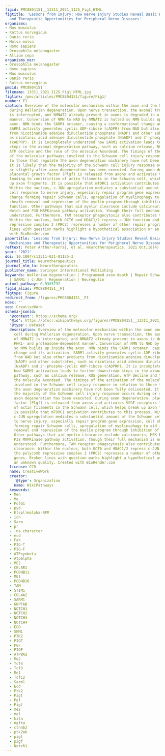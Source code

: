 ```yaml
---
figid: PMC8804151__13311_2021_1125_Fig1_HTML
figtitle: 'Lessons from Injury: How Nerve Injury Studies Reveal Basic Biological Mechanisms
  and Therapeutic Opportunities for Peripheral Nerve Diseases'
organisms:
- Mus musculus
- Rattus norvegicus
- Danio rerio
- Molva molva
- Homo sapiens
- Drosophila melanogaster
- Allium cepa
organisms_ner:
- Drosophila melanogaster
- Homo sapiens
- Mus musculus
- Danio rerio
- Rattus norvegicus
pmcid: PMC8804151
filename: 13311_2021_1125_Fig1_HTML.jpg
figlink: /pmc/articles/PMC8804151/figure/Fig1/
number: F1
caption: Overview of the molecular mechanisms within the axon and the Schwann cell
  during Wallerian degeneration. Upon nerve transection, the axonal transport of NMNAT2
  is interrupted, and NMNAT2 already present in axons is degraded in a PHR1- and proteasome-dependent
  manner. Conversion of NMN to NAD by NMNAT2 is halted so NMN builds up inside the
  axon. NMN binds the SARM1 octamer, causing a conformational change and its activation.
  SARM1 activity generates cyclic ADP-ribose (cADPR) from NAD but also other products
  from nicotinamide adenine dinucleotide phosphate (NADP) and other substrates, such
  as nicotinic acid adenine dinucleotide phosphate (NaADP) and 2′-phospho-cyclic ADP-ribose
  (cADPRP). It is incompletely understood how SARM1 activation leads to further downstream
  steps in the axonal degeneration pathway, such as calcium release, ROS generation,
  ATP decline and the role of the molecule Axundead. The timings of the activation
  of the molecular pathways involved in the Schwann cell injury response in relation
  to those that regulate the axon degeneration machinery have not been fully delineated.
  It is likely that the majority of the Schwann cell injury response occurs during
  or slightly after axon degeneration has been executed. During axon degeneration,
  placental growth factor (Plgf) is released from axons and activates VEGF receptors
  leading to constriction of actin filaments in the Schwann cell, which helps break
  up axon fragments. It is possible that mTORC1 activation contributes to this process.
  Within the nucleus, c-JUN upregulation mediates a substantial amount of the Schwann
  cell response to nerve injury, especially repair program gene expression, cell shape
  change forming repair Schwann cells, upregulation of myelinophagy to aid in myelin
  sheath removal and repression of the myelin program through inhibition of Krox-20
  function. Other pathways that aid myelin clearance include calcineurin, MEK-ERK,
  Notch and P38 MAPKinase pathway activation, though their full mechanism is not completely
  understood. Furthermore, TAM receptor phagocytosis also contributes to myelin clearance.
  Within the nucleus, both OCT6 and HDAC1/2 repress c-JUN function and the polycomb
  repressive complex 2 (PRC2) represses a number of other repair program genes. Broken
  lines with question marks highlight a hypothetical association or an unknown quality. Created
  with BioRender.com
papertitle: 'Lessons from Injury: How Nerve Injury Studies Reveal Basic Biological
  Mechanisms and Therapeutic Opportunities for Peripheral Nerve Diseases.'
reftext: Peter Arthur-Farraj, et al. Neurotherapeutics. 2021 Oct;18(4):2200-2221.
year: '2021'
doi: 10.1007/s13311-021-01125-3
journal_title: Neurotherapeutics
journal_nlm_ta: Neurotherapeutics
publisher_name: Springer International Publishing
keywords: Wallerian degeneration | Programmed axon death | Repair Schwann cell | NMNAT2
  | SARM1 | C-JUN | Regeneration | Neuregulin
automl_pathway: 0.9385797
figid_alias: PMC8804151__F1
figtype: Figure
redirect_from: /figures/PMC8804151__F1
ndex: ''
seo: CreativeWork
schema-jsonld:
  '@context': https://schema.org/
  '@id': https://pfocr.wikipathways.org/figures/PMC8804151__13311_2021_1125_Fig1_HTML.html
  '@type': Dataset
  description: Overview of the molecular mechanisms within the axon and the Schwann
    cell during Wallerian degeneration. Upon nerve transection, the axonal transport
    of NMNAT2 is interrupted, and NMNAT2 already present in axons is degraded in a
    PHR1- and proteasome-dependent manner. Conversion of NMN to NAD by NMNAT2 is halted
    so NMN builds up inside the axon. NMN binds the SARM1 octamer, causing a conformational
    change and its activation. SARM1 activity generates cyclic ADP-ribose (cADPR)
    from NAD but also other products from nicotinamide adenine dinucleotide phosphate
    (NADP) and other substrates, such as nicotinic acid adenine dinucleotide phosphate
    (NaADP) and 2′-phospho-cyclic ADP-ribose (cADPRP). It is incompletely understood
    how SARM1 activation leads to further downstream steps in the axonal degeneration
    pathway, such as calcium release, ROS generation, ATP decline and the role of
    the molecule Axundead. The timings of the activation of the molecular pathways
    involved in the Schwann cell injury response in relation to those that regulate
    the axon degeneration machinery have not been fully delineated. It is likely that
    the majority of the Schwann cell injury response occurs during or slightly after
    axon degeneration has been executed. During axon degeneration, placental growth
    factor (Plgf) is released from axons and activates VEGF receptors leading to constriction
    of actin filaments in the Schwann cell, which helps break up axon fragments. It
    is possible that mTORC1 activation contributes to this process. Within the nucleus,
    c-JUN upregulation mediates a substantial amount of the Schwann cell response
    to nerve injury, especially repair program gene expression, cell shape change
    forming repair Schwann cells, upregulation of myelinophagy to aid in myelin sheath
    removal and repression of the myelin program through inhibition of Krox-20 function.
    Other pathways that aid myelin clearance include calcineurin, MEK-ERK, Notch and
    P38 MAPKinase pathway activation, though their full mechanism is not completely
    understood. Furthermore, TAM receptor phagocytosis also contributes to myelin
    clearance. Within the nucleus, both OCT6 and HDAC1/2 repress c-JUN function and
    the polycomb repressive complex 2 (PRC2) represses a number of other repair program
    genes. Broken lines with question marks highlight a hypothetical association or
    an unknown quality. Created with BioRender.com
  license: CC0
  name: CreativeWork
  creator:
    '@type': Organization
    name: WikiPathways
  keywords:
  - Men
  - Me
  - PolG1
  - pyd
  - E(spl)malpha-BFM
  - ich
  - Sarm
  - pr
  - .na.character
  - ecd
  - Fak
  - PIG-T
  - PIG-F
  - ATPsynbeta
  - Atpalpha
  - ME2
  - CELSR1
  - PCDHB11
  - ME1
  - PCDHB16
  - TAM
  - STIM1
  - COL4A2
  - SARM1
  - GNPTAB
  - NOTCH1
  - NOTCH2
  - NOTCH3
  - NOTCH4
  - ECD
  - SEM1
  - PTK2
  - PIGT
  - PGF
  - PIGF
  - ATP8A2
  - Me2
  - Tcf4
  - Tcf3
  - Me1
  - Tcf12
  - Sarm1
  - Ecd
  - Ptk2
  - Pigt
  - Pgf
  - Pigf
  - me2
  - me1
  - kita
  - ngfra
  - ctnnb2
  - ptk2ab
  - pigt
  - pigf
  - Notch1
---
```

